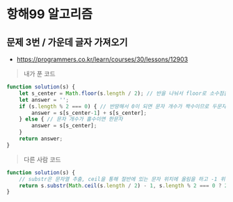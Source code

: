 # 항해99 알고리즘
## 문제 3번 / 가운데 글자 가져오기
- https://programmers.co.kr/learn/courses/30/lessons/12903

> 내가 푼 코드
```js
function solution(s) {
    let s_center = Math.floor(s.length / 2); // 반을 나눠서 floor로 소수점을 없애기
    let answer = '';
    if (s.length % 2 === 0) { // 반땅해서 0이 되면 문자 개수가 짝수이므로 두문자
        answer = s[s_center-1] + s[s_center];
    } else { // 문자 개수가 홀수이면 한문자
        answer = s[s_center];
    }
    return answer;
}
```

> 다른 사람 코드
```js
function solution(s) {
    // substr은 문자열 추출, ceil을 통해 절반에 있는 문자 위치에 올림을 하고 -1 위치부터 짝수개 혹은 홀수개에 따라 2글자 또는 1글자 추출
    return s.substr(Math.ceil(s.length / 2) - 1, s.length % 2 === 0 ? 2 : 1);
}
```